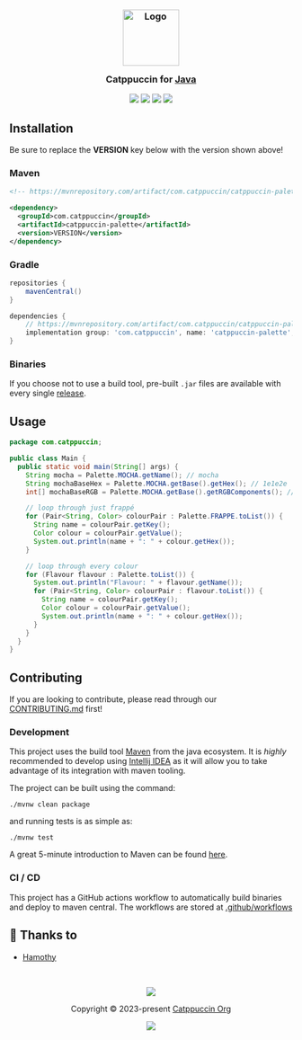 <h3 align="center">
	<img src="https://raw.githubusercontent.com/catppuccin/catppuccin/main/assets/logos/exports/1544x1544_circle.png" width="100" alt="Logo"/><br/>
	<img src="https://raw.githubusercontent.com/catppuccin/catppuccin/main/assets/misc/transparent.png" height="30" width="0px"/>
	Catppuccin for <a href="https://www.java.com/en/">Java</a>
	<img src="https://raw.githubusercontent.com/catppuccin/catppuccin/main/assets/misc/transparent.png" height="30" width="0px"/>
</h3>

<p align="center">
	<a href="https://github.com/catppuccin/java/stargazers"><img src="https://img.shields.io/github/stars/catppuccin/java?colorA=363a4f&colorB=b7bdf8&style=for-the-badge"></a>
	<a href="https://github.com/catppuccin/java/issues"><img src="https://img.shields.io/github/issues/catppuccin/java?colorA=363a4f&colorB=f5a97f&style=for-the-badge"></a>
	<a href="https://github.com/catppuccin/java/contributors"><img src="https://img.shields.io/github/contributors/catppuccin/java?colorA=363a4f&colorB=a6da95&style=for-the-badge"></a>
  <a href="https://search.maven.org/artifact/com.catppuccin/catppuccin-palette"><img src="https://img.shields.io/maven-central/v/com.catppuccin/catppuccin-palette?colorA=363a4f&colorB=a6da95&style=for-the-badge"></a>
</p>

## Installation

Be sure to replace the **VERSION** key below with the version shown above!

### Maven

```xml
<!-- https://mvnrepository.com/artifact/com.catppuccin/catppuccin-palette -->

<dependency>
  <groupId>com.catppuccin</groupId>
  <artifactId>catppuccin-palette</artifactId>
  <version>VERSION</version>
</dependency>
```

### Gradle

```gradle
repositories {
    mavenCentral()
}

dependencies {
    // https://mvnrepository.com/artifact/com.catppuccin/catppuccin-palette
    implementation group: 'com.catppuccin', name: 'catppuccin-palette', version: 'VERSION'
}
```

### Binaries

If you choose not to use a build tool, pre-built `.jar` files are available with every
single [release](https://github.com/catppuccin/java/releases).

## Usage

```java
package com.catppuccin;

public class Main {
  public static void main(String[] args) {
    String mocha = Palette.MOCHA.getName(); // mocha
    String mochaBaseHex = Palette.MOCHA.getBase().getHex(); // 1e1e2e
    int[] mochaBaseRGB = Palette.MOCHA.getBase().getRGBComponents(); // [30, 30, 46]

    // loop through just frappé
    for (Pair<String, Color> colourPair : Palette.FRAPPE.toList()) {
      String name = colourPair.getKey();
      Color colour = colourPair.getValue();
      System.out.println(name + ": " + colour.getHex());
    }

    // loop through every colour
    for (Flavour flavour : Palette.toList()) {
      System.out.println("Flavour: " + flavour.getName());
      for (Pair<String, Color> colourPair : flavour.toList()) {
        String name = colourPair.getKey();
        Color colour = colourPair.getValue();
        System.out.println(name + ": " + colour.getHex());
      }
    }
  }
}
```

## Contributing

If you are looking to contribute, please read through our
[CONTRIBUTING.md](https://github.com/catppuccin/.github/blob/main/CONTRIBUTING.md) first!

### Development

This project uses the build tool [Maven](https://maven.apache.org/) from the java ecosystem. It is *highly* recommended
to develop using [Intellij IDEA](https://www.jetbrains.com/idea/) as it will allow you to take advantage of its
integration with maven tooling.

The project can be built using the command:

```shell
./mvnw clean package
```

and running tests is as simple as:

```shell
./mvnw test
```

A great 5-minute introduction to Maven can be
found [here](https://maven.apache.org/guides/getting-started/maven-in-five-minutes.html).

### CI / CD

This project has a GitHub actions workflow to automatically build binaries and deploy to maven central. The workflows
are stored at [.github/workflows](.github/workflows)

## 💝 Thanks to

- [Hamothy](https://github.com/sgoudham)

&nbsp;

<p align="center">
	<img src="https://raw.githubusercontent.com/catppuccin/catppuccin/main/assets/footers/gray0_ctp_on_line.svg?sanitize=true" />
</p>

<p align="center">
	Copyright &copy; 2023-present <a href="https://github.com/catppuccin" target="_blank">Catppuccin Org</a>
</p>

<p align="center">
	<a href="https://github.com/catppuccin/catppuccin/blob/main/LICENSE"><img src="https://img.shields.io/static/v1.svg?style=for-the-badge&label=License&message=MIT&logoColor=d9e0ee&colorA=363a4f&colorB=b7bdf8"/></a>
</p>
